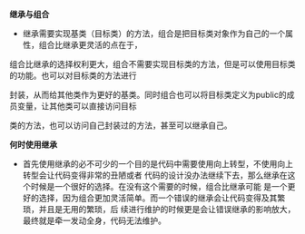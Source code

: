 **继承与组合**

  - 继承需要实现基类（目标类）的方法，组合是把目标类对象作为自己的一个属性，组合比继承更灵活的点在于，

  组合比继承的选择权利更大，组合不需要实现目标类的方法，但是可以使用目标类的功能。也可以对目标类的方法进行

  封装，从而给其他类作为更好的基类。同时组合也可以将目标类定义为public的成员变量，让其他类可以直接访问目标

  类的方法，也可以访问自己封装过的方法，甚至可以继承自己。

 **何时使用继承**

   - 首先使用继承的必不可少的一个目的是代码中需要使用向上转型，不使用向上转型会让代码变得非常的丑陋或者
    代码的设计没办法继续下去，那么继承在这个时候是一个很好的选择。在没有这个需要的时候，组合比继承可能
    是一个更好的选择，因为组合更加灵活简单。而一个错误的继承会让代码变得及其繁琐，并且是无用的繁琐，后
    续进行维护的时候更是会让错误继承的影响放大，最终就是牵一发动全身，代码无法维护。